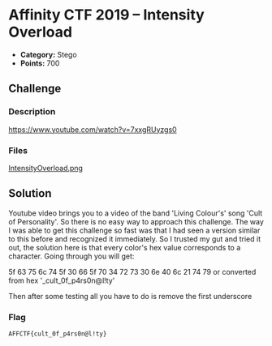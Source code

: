 <!-- borrowed from https://github.com/m3ssap0/CTF-Writeups/blob/master/template.md -->
# Affinity CTF 2019 – Intensity Overload

* **Category:** Stego
* **Points:** 700

## Challenge

### Description
https://www.youtube.com/watch?v=7xxgRUyzgs0

### Files

[IntensityOverload.png](Intensity_Overload.png)

## Solution

Youtube video brings you to a video of the band 'Living Colour's' song 'Cult of Personality'. So there is no easy way to approach this challenge. The way I was able to get this challenge so fast was that I had seen a version similar to this before and recognized it immediately. So I trusted my gut and tried it out, the solution here is that every color's hex value corresponds to a character. Going through you will get:

5f 63 75 6c 74 5f 30 66 5f 70 34 72 73 30 6e 40 6c 21 74 79
or converted from hex
'_cult_0f_p4rs0n@l!ty'

Then after some testing all you have to do is remove the first underscore



### Flag
```
AFFCTF{cult_0f_p4rs0n@l!ty}
```
